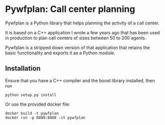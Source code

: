 Pywfplan: Call center planning
==============================

Pywfplan is a Python library that helps planning the activity of a call
center.

It is based on a C++ application I wrote a few years ago that has been used in
production to plan call centers of sizes between 50 to 200 agents.

Pywfplan is a stripped down version of that application that retains the basic
functionality and exports it as a Python module.

Installation
------------

Ensure that you have a C++ compiler and the boost library installed, then run

    python setup.py install

Or use the provided docker file:

    docker build -t pywfplan
    docker run -p 8888:8888 -it pywfplan
